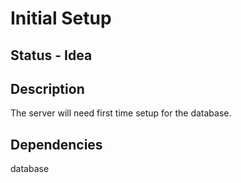 # Initial Setup

## Status - Idea

## Description

The server will need first time setup for the database.

## Dependencies

database
